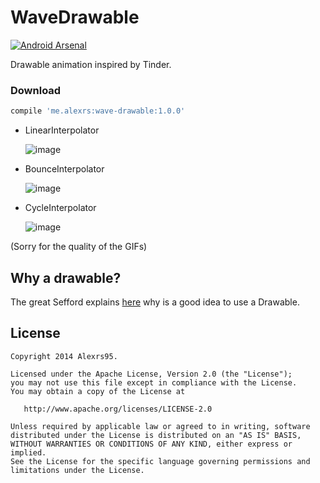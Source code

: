 WaveDrawable
===========
[![Android Arsenal](https://img.shields.io/badge/Android%20Arsenal-WaveDrawable-brightgreen.svg?style=flat)](https://android-arsenal.com/details/1/981)

Drawable animation inspired by Tinder.

### Download
```Groovy
compile 'me.alexrs:wave-drawable:1.0.0'
```


- LinearInterpolator

	![image](wave_drawable_linear.gif)

- BounceInterpolator

	![image](wave_drawable_bounce.gif)

- CycleInterpolator

	![image](wave_drawable_cycle.gif)

(Sorry for the quality of the GIFs)

Why a drawable?
---------------
The great Sefford explains [here](https://github.com/Sefford/CircularProgressDrawable#why-a-drawable) why is a good idea to use a Drawable.

License
-------
    Copyright 2014 Alexrs95.

    Licensed under the Apache License, Version 2.0 (the "License");
    you may not use this file except in compliance with the License.
    You may obtain a copy of the License at

       http://www.apache.org/licenses/LICENSE-2.0

    Unless required by applicable law or agreed to in writing, software
    distributed under the License is distributed on an "AS IS" BASIS,
    WITHOUT WARRANTIES OR CONDITIONS OF ANY KIND, either express or implied.
    See the License for the specific language governing permissions and
    limitations under the License.
